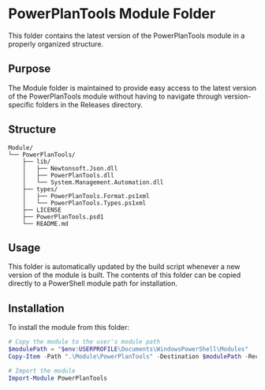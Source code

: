 # PowerPlanTools Module Folder

This folder contains the latest version of the PowerPlanTools module in a properly organized structure.

## Purpose

The Module folder is maintained to provide easy access to the latest version of the PowerPlanTools module without having to navigate through version-specific folders in the Releases directory.

## Structure

```
Module/
└── PowerPlanTools/
    ├── lib/
    │   ├── Newtonsoft.Json.dll
    │   ├── PowerPlanTools.dll
    │   └── System.Management.Automation.dll
    ├── types/
    │   ├── PowerPlanTools.Format.ps1xml
    │   └── PowerPlanTools.Types.ps1xml
    ├── LICENSE
    ├── PowerPlanTools.psd1
    └── README.md
```

## Usage

This folder is automatically updated by the build script whenever a new version of the module is built. The contents of this folder can be copied directly to a PowerShell module path for installation.

## Installation

To install the module from this folder:

```powershell
# Copy the module to the user's module path
$modulePath = "$env:USERPROFILE\Documents\WindowsPowerShell\Modules"
Copy-Item -Path ".\Module\PowerPlanTools" -Destination $modulePath -Recurse -Force

# Import the module
Import-Module PowerPlanTools
```
